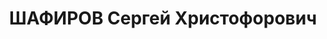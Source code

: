 ---
title: ШАФИРОВ Сергей Христофорович
description: "Звание: 13.01.1936 - лейтенант ГБ (ЗСФСР). \n  сотр. НКВД Грузинской\
  \ ССР. \n  репрессирован."
---